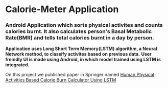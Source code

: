 # Calorie-Meter Application
### Android Application which sorts physical activites and counts calories burnt. It also calculates person's Basal Metabolic Rate(BMR) and tells total calories burnt in a day by person.
**Application uses Long Short Term Memory(LSTM) algorithm, a Neural Network method, to classify activites based on previous data.** 
**User freindly UI is made using Android, in which model trained using LSTM is integrated.**

On this project we published paper in Springer named [Human Physical Activities Based Calorie Burn Calculator Using LSTM
](https://link.springer.com/chapter/10.1007/978-3-031-18497-0_31)
